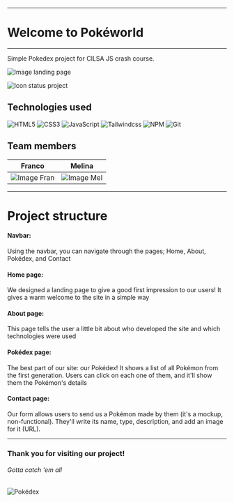 
---

# Welcome to Pokéworld

---

Simple Pokedex project for CILSA JS crash course.

![Image landing page](https://media.discordapp.net/attachments/854123718753779762/1054972681130344548/image.png?width=623&height=468)

![Icon status project](http://img.shields.io/static/v1?label=STATUS&message=In%20development&color=RED&style=for-the-badge)

## Technologies used

![HTML5](https://img.shields.io/badge/html5-%23E34F26.svg?style=for-the-badge&logo=html5&logoColor=white) ![CSS3](https://img.shields.io/badge/css3-%231572B6.svg?style=for-the-badge&logo=css3&logoColor=white) ![JavaScript](https://img.shields.io/badge/javascript-%23323330.svg?style=for-the-badge&logo=javascript&logoColor=%23F7DF1E) ![Tailwindcss](https://img.shields.io/badge/tailwind-%23323330.svg?style=for-the-badge&logo=tailwindcss) ![NPM](https://img.shields.io/badge/NPM-%23000000.svg?style=for-the-badge&logo=npm) ![Git](https://img.shields.io/badge/git-%23F05033.svg?style=for-the-badge&logo=git&logoColor=white)


## Team members

| Franco        | Melina    |
| :------------: | :--------: |
| ![Image Fran](https://media.tenor.com/jHHKjbx6ZIoAAAAC/pikachu.gif) | ![Image Mel](https://media.tenor.com/zbx56E55ql8AAAAd/pokemon-vulpix.gif) |

---

# Project structure

#### Navbar:

Using the navbar, you can navigate through the pages; Home, About, Pokédex, and Contact  


#### Home page:

We designed a landing page to give a good first impression to our users! It gives a warm welcome to the site in a simple way

#### About page:

This page tells the user a little bit about who developed the site and which technologies were used

#### Pokédex page:

The best part of our site: our Pokédex! It shows a list of all Pokémon from the first generation. Users can click on each one of them, and it'll show them the Pokémon's details

#### Contact page:

Our form allows users to send us a Pokémon made by them (it's a mockup, non-functional). They'll write its name, type, description, and add an image for it (URL).  
 

----------------------------

### Thank you for visiting our project!  
###### Gotta catch 'em all

![Pokédex](https://assets.vg247.com/current/2016/08/pkmn_pokedex.jpg)
